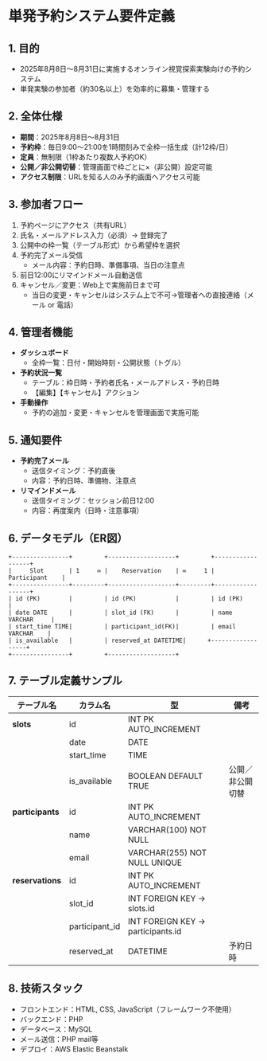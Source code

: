 # 単発予約システム要件定義

## 1. 目的

- 2025年8月8日～8月31日に実施するオンライン視覚探索実験向けの予約システム
- 単発実験の参加者（約30名以上）を効率的に募集・管理する

## 2. 全体仕様

- **期間**：2025年8月8日〜8月31日
- **予約枠**：毎日9:00〜21:00を1時間刻みで全枠一括生成（計12枠/日）
- **定員**：無制限（1枠あたり複数人予約OK）
- **公開／非公開切替**：管理画面で枠ごとに×（非公開）設定可能
- **アクセス制限**：URLを知る人のみ予約画面へアクセス可能

## 3. 参加者フロー

1. 予約ページにアクセス（共有URL）
2. 氏名・メールアドレス入力（必須）→ 登録完了
3. 公開中の枠一覧（テーブル形式）から希望枠を選択
4. 予約完了メール受信
   - メール内容：予約日時、準備事項、当日の注意点
5. 前日12:00にリマインドメール自動送信
6. キャンセル／変更：Web上で実施前日まで可
   - 当日の変更・キャンセルはシステム上で不可→管理者への直接連絡（メール or 電話）

## 4. 管理者機能

- **ダッシュボード**
  - 全枠一覧：日付・開始時刻・公開状態（トグル）
- **予約状況一覧**
  - テーブル：枠日時・予約者氏名・メールアドレス・予約日時
  - 【編集】【キャンセル】アクション
- **手動操作**
  - 予約の追加・変更・キャンセルを管理画面で実施可能

## 5. 通知要件

- **予約完了メール**
  - 送信タイミング：予約直後
  - 内容：予約日時、準備物、注意点
- **リマインドメール**
  - 送信タイミング：セッション前日12:00
  - 内容：再度案内（日時・注意事項）

## 6. データモデル（ER図）

```plaintext
+----------------+         +-------------------+         +------------------+
|     Slot       | 1     ∞ |    Reservation    | ∞     1 |   Participant    |
+----------------+---------+-------------------+---------+------------------+
| id (PK)        |         | id (PK)           |         | id (PK)          |
| date DATE      |         | slot_id (FK)      |         | name VARCHAR     |
| start_time TIME|         | participant_id(FK)|         | email VARCHAR    |
| is_available   |         | reserved_at DATETIME|      +------------------+
+----------------+         +-------------------+
```

## 7. テーブル定義サンプル

| テーブル名            | カラム名            | 型                                 | 備考       |
| ---------------- | --------------- | --------------------------------- | -------- |
| **slots**        | id              | INT PK AUTO\_INCREMENT            |          |
|                  | date            | DATE                              |          |
|                  | start\_time     | TIME                              |          |
|                  | is\_available   | BOOLEAN DEFAULT TRUE              | 公開／非公開切替 |
| **participants** | id              | INT PK AUTO\_INCREMENT            |          |
|                  | name            | VARCHAR(100) NOT NULL             |          |
|                  | email           | VARCHAR(255) NOT NULL UNIQUE      |          |
| **reservations** | id              | INT PK AUTO\_INCREMENT            |          |
|                  | slot\_id        | INT FOREIGN KEY → slots.id        |          |
|                  | participant\_id | INT FOREIGN KEY → participants.id |          |
|                  | reserved\_at    | DATETIME                          | 予約日時     |

## 8. 技術スタック

- フロントエンド：HTML, CSS, JavaScript（フレームワーク不使用）
- バックエンド：PHP
- データベース：MySQL
- メール送信：PHP mail等
- デプロイ：AWS Elastic Beanstalk

